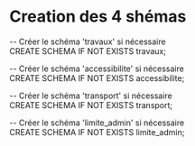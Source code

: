 # Creation des 4 shémas

-- Créer le schéma 'travaux' si nécessaire <br>
CREATE SCHEMA IF NOT EXISTS travaux;

-- Créer le schéma 'accessibilite' si nécessaire<br>
CREATE SCHEMA IF NOT EXISTS accessibilite;

-- Créer le schéma 'transport' si nécessaire<br>
CREATE SCHEMA IF NOT EXISTS transport;

-- Créer le schéma 'limite_admin' si nécessaire<br>
CREATE SCHEMA IF NOT EXISTS limite_admin;

